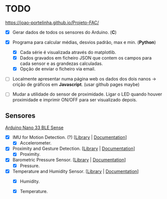 # TODO  
https://joao-portelinha.github.io/Projeto-FAC/
- [x] Gerar dados de todos os sensores do Arduino. (**C**)
- [x] Programa para calcular médias, desvios padrão, max e min. (**Python**)
    - [x] Cada série é visualizada através do matplotlib.
    - [x] Dados gravados em ficheiro JSON que contem os campos para cada sensor e as grandezas calculadas.
    - [x] Opção de enviar o ficheiro via email.
- [ ] Localmente apresentar numa página web os dados dos dois nanos -> crição de gráficos em **Javascript**. (usar github pages maybe)

- [ ] Mudar a utilidade do sensor de proximidade. Ligar o LED quando houver proximidade e imprimir ON/OFF para ser visualizado depois.

## Sensores
[Arduino Nano 33 BLE Sense](https://docs.arduino.cc/hardware/nano-33-ble-sense)  

- [x] IMU for Motion Detection. (?) [[Library](https://www.arduino.cc/reference/en/libraries/arduino_lsm9ds1/) | [Documentation](https://docs.arduino.cc/tutorials/nano-33-ble-sense/imu-accelerometer)]
    - [x] Accelerometer.
- [x] Proximity and Gesture Detection. [[Library](https://www.arduino.cc/reference/en/libraries/arduino_apds9960/) | [Documentation](https://docs.arduino.cc/tutorials/nano-33-ble-sense/gesture-sensor)]
    - [x] Proximity.
- [x] Barometric Pressure Sensor. [[Library](https://www.arduino.cc/reference/en/libraries/arduino_lps22hb/) | [Documentation](https://docs.arduino.cc/tutorials/nano-33-ble-sense/barometric-sensor)]
    - [x] Pressure.
- [x] Temperature and Humidity Sensor. [[Library](https://www.arduino.cc/reference/en/libraries/arduino_hts221/) | [Documentation](https://docs.arduino.cc/tutorials/nano-33-ble-sense/humidity-and-temperature-sensor)]
    - [x] Humidity.
    - [X] Temperature.

